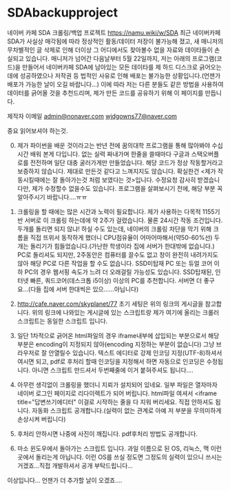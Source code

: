 # SDAbackupproject

네이버 카페 SDA 크롤링/백업 프로젝트
https://namu.wiki/w/SDA
최근 네이버카페 SDA가 사실상 매각됨에 따라 정상적인 활동/데이터 저장이 불가능해 졌고, 새 매니저의 무차별적인 글 삭제로 인해 더이상 그 어디에서도 찾아볼수 없을 자료와 데이타들이 손실되고 있습니다.
매니저가 넘어간 다음날부터 5월 22일까지, 저는 아래의 프로그램(코드)을 만들어서 네이버카페 SDA에 남아있는 모든 데이타를 제 하드 디스크로 긁어오는데에 성공하였으나 저작권 등 법적인 사유로 인해 배포는 불가능한 상황입니다.(언잰가 배포가 가능한 날이 오길 바랍니다...)
이에 따라 저는 다른 분들도 같은 방법을 사용하여 데이터를 긁어올 것을 추천드리며, 제가 만든 코드를 공유하기 위해 이 페이지를 만듭니다.


제작자 이메일
admin@nonaver.com
wjdgowns77@naver.com



중요 읽어보셔야 하는것.

0. 제가 파이썬을 배운 것이라고는 반년 전에 꿈의대학 프로그램을 통해 많아봐야 수십 시간 배워 본게 다입니다.
없는 실력 짜내가며 한줄을 쓸때마다 구글과 스택오버플로를 전전하며 일단 대충 굴러가게만 만들었습니다.
해당 코드가 정상 작동할거라고 보증하지 않습니다. 제대로 만든것 같다고 느껴지지도 않습니다.
확실한건 <제가 작동시킬때에는 잘 돌아가는것 처럼 보였다는 것>입니다.
수정요청 감사히 받겠습니다만, 제가 수정할수 없을수도 있습니다.
프로그램을 살펴보시기 전에, 해당 부분 꼭 알아주시기 바랍니다....ㅠㅠ


1. 크롤링을 할 때에는 많은 시간과 노력이 필요합니다.
제가 사용하는 다목적 1155기반 서버로 이 크롤링 하는데에 약 2주가 걸렸습니다.
물론 24시간 작동 조건입니다.
두개를 돌리면 되지 않냐! 하실 수도 있는데, 네이버의 크롤링 차단을 막기 위해 크롬을 직접 뜨위서 동작하게 했더니 CPU점유율이 어마어마해서(약50-60%선) 두개는 돌리기가 힘들었습니다.(가난한 학생이라 집에 서버가 한대밖에 없습니다.)
PC로 돌리셔도 되지만, 2주동안은 컴퓨터를 끌수도 없고 창이 완전히 내려가지도 않아 해당 PC로 다른 작업을 할 수도 없습니다.
SSD미탑재 PC 또는 듀얼 코어 이하 PC의 경우 웹서핑 속도가 느려 더 오래걸릴 가능성도 있습니다.
SSD탑재된, 인터넷 빠른, 쿼드코어(데스크톱 i5이상) 이상의 PC를 추천합니다.
서버면 더 좋구요...(다들 집에 서버 한대씩은 있으......아닙니다)

2. http://cafe.naver.com/skyplanet/77
초기 세팅은 위의 링크의 게시글을 참고합니다.
위의 링크에 나와있는 게시글에 있는 스크립트랑 제가 여기에 올리는 크롤러 스크립트는 동일한 스크립트 입니다.

3. 일단 1차적으로 긁어온 html파일의 경우 iframe내부에 삽입되는 부분으로서 해당 부분은 encoding이 지정되지 않아(encoding 지정하는 부분이 없습니다) 그냥 브라우저로 잘 안열릴수 있습니다.
텍스트 에디터로 강제 인코딩 지정(UTF-8)하셔서 여시면 되고, pdf로 후처리 할때 인코딩을 지정해서 하면 자동으로 인코딩은 수정됩니다.
아니면 스크립트 만드셔서 두번째줄에 <meta charset="UTF-8"> 이거 붙혀주셔도 됩니다....

4. 아무런 생각없이 크롤링을 했더니 지뢰가 설치되어 있네요.
일부 파일은 열자마자 네이버 로그인 페이지로 리다이렉트가 되어 버립니다.
html파일 여셔서 <iframe title="답변쓰기에디터"    이걸로 시작하는 줄을 다 지워 버리세요.
직접 안하셔도 됩니다. 자동화 스크립트 공개합니다.(실력이 없는 관계로 아예 저 부분을 무의미하게 손상시켜 버립니다)

5. 후처리 안하시면 나중에 사진이 깨집니다.
pdf후처리 방법도 공개합니다.

6. 마소 윈도우에서 돌아가는 스크립트 입니다.
과일 이름으로 된 OS, 리눅스, 맥 이런곳에서 돌리는게 아닙니다.
이런 OS를 쓰실 정도면 그정도의 실력이 있으니 쓰시는 거겠죠...직접 개발하셔서 공개 부탁드립니다...




이상입니다... 언잰가 더 추가할 날이 오겠죠....







